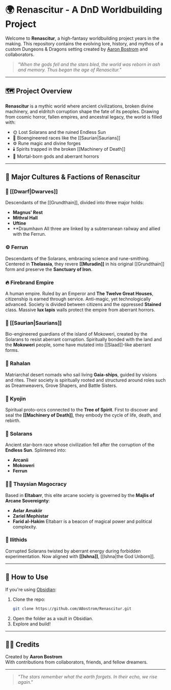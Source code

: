 # 🌍 Renascitur - A DnD Worldbuilding Project

Welcome to **Renascitur**, a high-fantasy worldbuilding project years in the making. This repository contains the evolving lore, history, and mythos of a custom Dungeons & Dragons setting created by [Aaron Bostrom](https://github.com/aaronbostrom) and collaborators.

> *"When the gods fell and the stars bled, the world was reborn in ash and memory. Thus began the age of Renascitur."*

---

## 🗺️ Project Overview

**Renascitur** is a mythic world where ancient civilizations, broken divine machinery, and eldritch corruption shape the fate of its peoples. Drawing from cosmic horror, fallen empires, and ancestral legacy, the world is filled with:

- 🌞 Lost Solarans and the ruined Endless Sun
- 🧬 Bioengineered races like the [[Saurian|Saurians]]
- ⚙️ Rune magic and divine forges
- 🕯️ Spirits trapped in the broken [[Machinery of Death]]
- 🛐 Mortal-born gods and aberrant horrors

---

## 🧬 Major Cultures & Factions of Renascitur

### 🔩 [[Dwarf|Dwarves]]
Descendants of the [[Grundthain]], divided into three major holds:
- **Magnus' Rest**
- **Mithral Hall**
- **Uftine**
- **Draumhavn
All three are linked by a subterranean railway and allied with the Ferrun.

### ⚙️ Ferrun
Descendants of the Solarans, embracing science and rune-smithing. Centered in **Thelassia**, they revere **[[Muradin]]** in his original [[Grundthain]] form and preserve the **Sanctuary of Iron**.

### 🔥 Firebrand Empire
A human empire. Ruled by an Emperor and **The Twelve Great Houses**, citizenship is earned through service. Anti-magic, yet technologically advanced. Society is divided between citizens and the oppressed **Stained** class. Massive **lux lapis** walls protect the empire from aberrant horrors.

### 🧬 [[Saurian|Saurians]]
Bio-engineered guardians of the island of Mokoweri, created by the Solarans to resist aberrant corruption. Spiritually bonded with the land and the **Mokoweri** people, some have mutated into [[Slaad]]-like aberrant forms.

### 🌿 Rahalan
Matriarchal desert nomads who sail living **Gaia-ships**, guided by visions and rites. Their society is spiritually rooted and structured around roles such as Dreamweavers, Grove Shapers, and Battle Sisters.

### 🐉 Kyojin
Spiritual proto-orcs connected to the **Tree of Spirit**. First to discover and seal the **[[Machinery of Death]]**, they embody the cycle of life, death, and rebirth.

### 🌠 Solarans
Ancient star-born race whose civilization fell after the corruption of the **Endless Sun**. Splintered into:
- **Arcanii**
- **Mokoweri**
- **Ferrun**

### 🧝‍♂️ Thaysian Magocracy
Based in **Eltabarr**, this elite arcane society is governed by the **Majlis of Arcane Sovereignty**:
- **Aelar Amakiir**
- **Zariel Mephistar** 
- **Farid al-Hakim**
Eltabarr is a beacon of magical power and political complexity.

### 🧠 Ilithids
Corrupted Solarans twisted by aberrant energy during forbidden experimentation. Now aligned with **[[Ishna]]**, [[Ishna|the God Unborn]].

---

## 📖 How to Use

If you're using [Obsidian](https://obsidian.md/):

1. Clone the repo:
   ```bash
   git clone https://github.com/ABostrom/Renascitur.git
   ```
2. Open the folder as a vault in Obsidian.
3. Explore and build!

---

## 🧙‍♂️ Credits

Created by **Aaron Bostrom**  
With contributions from collaborators, friends, and fellow dreamers.

---

> *"The stars remember what the earth forgets. In their echo, we rise again."*
